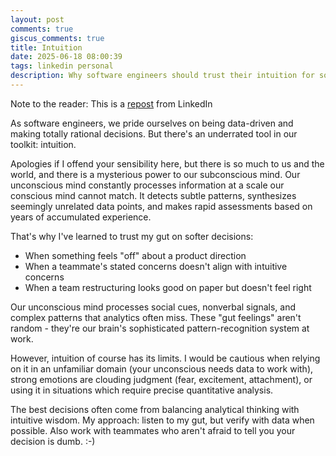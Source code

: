 ```yaml
---
layout: post
comments: true
giscus_comments: true
title: Intuition
date: 2025-06-18 08:00:39
tags: linkedin personal
description: Why software engineers should trust their intuition for softer decisions while understanding its limits, and how the unconscious mind processes complex patterns.
---
```


Note to the reader: This is a [repost](https://www.linkedin.com/posts/yewjinlim_as-software-engineers-we-pride-ourselves-activity-7311595226978992129-2yVD?utm_source=share&utm_medium=member_desktop&rcm=ACoAAAD4xmMBhqAf0RkmEot2NJkJA3gvq31H7Os) from LinkedIn

As software engineers, we pride ourselves on being data-driven and making totally rational decisions. But there's an underrated tool in our toolkit: intuition.

Apologies if I offend your sensibility here, but there is so much to us and the world, and there is a mysterious power to our subconscious mind. Our unconscious mind constantly processes information at a scale our conscious mind cannot match. It detects subtle patterns, synthesizes seemingly unrelated data points, and makes rapid assessments based on years of accumulated experience.

That's why I've learned to trust my gut on softer decisions:

- When something feels "off" about a product direction
- When a teammate's stated concerns doesn't align with intuitive concerns
- When a team restructuring looks good on paper but doesn't feel right

Our unconscious mind processes social cues, nonverbal signals, and complex patterns that analytics often miss. These "gut feelings" aren't random - they're our brain's sophisticated pattern-recognition system at work.

However, intuition of course has its limits. I would be cautious when relying on it in an unfamiliar domain (your unconscious needs data to work with), strong emotions are clouding judgment (fear, excitement, attachment), or using it in situations which require precise quantitative analysis.

The best decisions often come from balancing analytical thinking with intuitive wisdom. My approach: listen to my gut, but verify with data when possible. Also work with teammates who aren't afraid to tell you your decision is dumb. :-)
